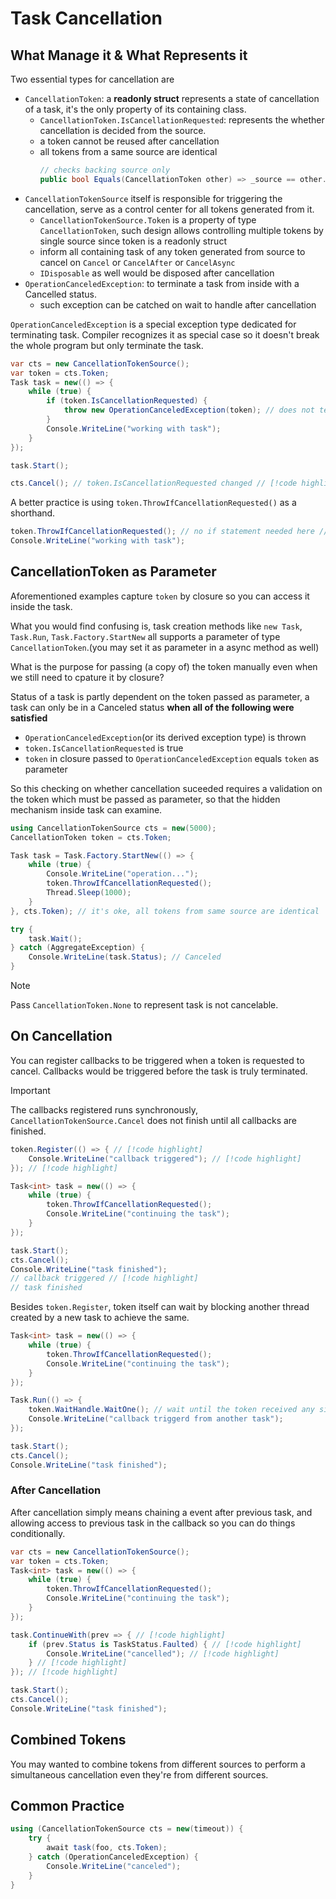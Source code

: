 # Task Cancellation

## What Manage it & What Represents it

Two essential types for cancellation are

- `CancellationToken`: a **readonly struct** represents a state of cancellation of a task, it's the only property of its containing class.
    - `CancellationToken.IsCancellationRequested`: represents the whether cancellation is decided from the source.
    - a token cannot be reused after cancellation
    - all tokens from a same source are identical
        ```cs
        // checks backing source only
        public bool Equals(CancellationToken other) => _source == other._source;
        ```
- `CancellationTokenSource` itself is responsible for triggering the cancellation, serve as a control center for all tokens generated from it.
    - `CancellationTokenSource.Token` is a property of type `CancellationToken`, such design allows controlling multiple tokens by single source since token is a readonly struct
    - inform all containing task of any token generated from source to cancel on `Cancel` or `CancelAfter` or `CancelAsync`
    - `IDisposable` as well would be disposed after cancellation
- `OperationCanceledException`: to terminate a task from inside with a Cancelled status.
    - such exception can be catched on wait to handle after cancellation

`OperationCanceledException` is a special exception type dedicated for terminating task.
Compiler recognizes it as special case so it doesn't break the whole program but only terminate the task.

```cs
var cts = new CancellationTokenSource();
var token = cts.Token;
Task task = new(() => {
    while (true) {
        if (token.IsCancellationRequested) {
            throw new OperationCanceledException(token); // does not terminate the whole program // [!code highlight] 
        }
        Console.WriteLine("working with task");
    }
});

task.Start();

cts.Cancel(); // token.IsCancellationRequested changed // [!code highlight] 
```

A better practice is using `token.ThrowIfCancellationRequested()` as a shorthand.

```cs
token.ThrowIfCancellationRequested(); // no if statement needed here // [!code highlight] 
Console.WriteLine("working with task");
```

## CancellationToken as Parameter

Aforementioned examples capture `token` by closure so you can access it inside the task.

What you would find confusing is, task creation methods like `new Task`, `Task.Run`, `Task.Factory.StartNew` all supports a parameter of type `CancellationToken`.(you may set it as parameter in a async method as well)

What is the purpose for passing (a copy of) the token manually even when we still need to cpature it by closure?

Status of a task is partly dependent on the token passed as parameter, a task can only be in a Canceled status **when all of the following were satisfied**
- `OperationCanceledException`(or its derived exception type) is thrown
- `token.IsCancellationRequested` is true
- `token` in closure passed to `OperationCanceledException` equals `token` as parameter

So this checking on whether cancellation suceeded requires a validation on the token which must be passed as parameter, so that the hidden mechanism inside task can examine.

<!--TODO: add example-->

```cs
using CancellationTokenSource cts = new(5000);
CancellationToken token = cts.Token;

Task task = Task.Factory.StartNew(() => {
    while (true) {
        Console.WriteLine("operation...");
        token.ThrowIfCancellationRequested();
        Thread.Sleep(1000);
    }
}, cts.Token); // it's oke, all tokens from same source are identical

try {
    task.Wait();
} catch (AggregateException) {
    Console.WriteLine(task.Status); // Canceled
}
```

> [!NOTE]
> Pass `CancellationToken.None` to represent task is not cancelable.

## On Cancellation

You can register callbacks to be triggered when a token is requested to cancel.
Callbacks would be triggered before the task is truly terminated.

> [!IMPORTANT]
> The callbacks registered runs synchronously, `CancellationTokenSource.Cancel` does not finish until all callbacks are finished.

```cs
token.Register(() => { // [!code highlight] 
    Console.WriteLine("callback triggered"); // [!code highlight] 
}); // [!code highlight] 

Task<int> task = new(() => {
    while (true) {
        token.ThrowIfCancellationRequested();
        Console.WriteLine("continuing the task");
    }
});

task.Start();
cts.Cancel();
Console.WriteLine("task finished");
// callback triggered // [!code highlight] 
// task finished
```

Besides `token.Register`, token itself can wait by blocking another thread created by a new task to achieve the same.

```cs
Task<int> task = new(() => {
    while (true) {
        token.ThrowIfCancellationRequested();
        Console.WriteLine("continuing the task");
    }
});

Task.Run(() => {
    token.WaitHandle.WaitOne(); // wait until the token received any signal // [!code highlight] 
    Console.WriteLine("callback triggerd from another task");
});

task.Start();
cts.Cancel();
Console.WriteLine("task finished");
```

### After Cancellation

After cancellation simply means chaining a event after previous task, and allowing access to previous task in the callback so you can do things conditionally.

<!--TODO: faulted example is not right, the task is not canceled correctly-->

```cs
var cts = new CancellationTokenSource();
var token = cts.Token;
Task<int> task = new(() => {
    while (true) {
        token.ThrowIfCancellationRequested();
        Console.WriteLine("continuing the task");
    }
});

task.ContinueWith(prev => { // [!code highlight] 
    if (prev.Status is TaskStatus.Faulted) { // [!code highlight]
        Console.WriteLine("cancelled"); // [!code highlight] 
    } // [!code highlight] 
}); // [!code highlight] 

task.Start();
cts.Cancel();
Console.WriteLine("task finished");
```

## Combined Tokens

<!--TODO: finish this part -->

You may wanted to combine tokens from different sources to perform a simultaneous cancellation even they're from different sources.

## Common Practice

```cs
using (CancellationTokenSource cts = new(timeout)) {
    try {
        await task(foo, cts.Token);
    } catch (OperationCanceledException) {
        Console.WriteLine("canceled");
    }
}
```
